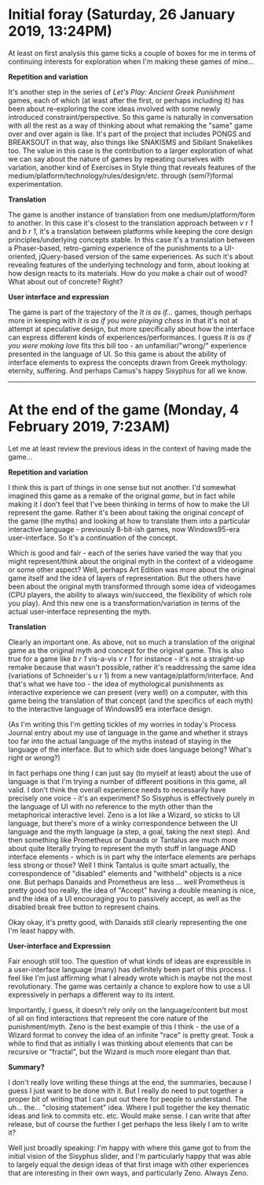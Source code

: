 # Initial foray (Saturday, 26 January 2019, 13:24PM)

At least on first analysis this game ticks a couple of boxes for me in terms of continuing interests for exploration when I'm making these games of mine...

__Repetition and variation__

It's another step in the series of _Let's Play: Ancient Greek Punishment_ games, each of which (at least after the first, or perhaps including it) has been about re-exploring the core ideas involved with some newly introduced constraint/perspective. So this game is naturally in conversation with all the rest as a way of thinking about what remaking the "same" game over and over again is like. It's part of the project that includes PONGS and BREAKSOUT in that way, also things like SNAKISMS and Sibilant Snakelikes too. The value in this case is the contribution to a larger exploration of what we can say about the nature of games by repeating ourselves with variation, another kind of Exercises in Style thing that reveals features of the medium/platform/technology/rules/design/etc. through (semi?)formal experimentation.

__Translation__

The game is another instance of translation from one medium/platform/form to another. In this case it's closest to the translation approach between _v r 1_ and _b r 1_, it's a translation between platforms while keeping the core design principles/underlying concepts stable. In this case it's a translation between a Phaser-based, retro-gaming experience of the punishments to a UI-oriented, jQuery-based version of the same experiences. As such it's about revealing features of the underlying technology and form, about looking at how design reacts to its materials. How do you make a chair out of wood? What about out of concrete? Right?

__User interface and expression__

The game is part of the trajectory of the _It is as if..._ games, though perhaps more in keeping with _It is as if you were playing chess_ in that it's not at attempt at speculative design, but more specifically about how the interface can express different kinds of experiences/performances. I guess _It is as if you were making love_ fits this bill too - an unfamiliar/"wrong/" experience presented in the language of UI. So this game is about the ability of interface elements to express the concepts drawn from Greek mythology: eternity, suffering. And perhaps Camus's happy Sisyphus for all we know.

---

# At the end of the game (Monday, 4 February 2019, 7:23AM)

Let me at least review the previous ideas in the context of having made the game...

__Repetition and variation__

I think this is part of things in one sense but not another. I'd somewhat imagined this game as a remake of the original _game_, but in fact while making it I don't feel that I've been thinking in terms of how to make the UI represent the game. Rather it's been about taking the original _concept_ of the game (the myths) and looking at how to translate them into a particular interactive language - previously 8-bit-ish games, now Windows95-era user-interface. So it's a continuation of the concept.

Which is good and fair - each of the series have varied the way that you might represent/think about the original myth in the context of a videogame or some other aspect? Well, perhaps Art Edition was more about the original game itself and the idea of layers of representation. But the others have been about the original myth transformed through some idea of videogames (CPU players, the ability to always win/succeed, the flexibility of which role you play). And this new one is a transformation/variation in terms of the actual user-interface representing the myth.

__Translation__

Clearly an important one. As above, not so much a translation of the original game as the original myth and concept for the original game. This is also true for a game like _b r 1_ vis-a-vis _v r 1_ for instance - it's not a straight-up remake because that wasn't possible, rather it's readdressing the same idea (variations of Schneider's u r 1) from a new vantage/platform/interface. And that's what we have too - the idea of mythological punishments as interactive experience we can present (very well) on a computer, with this game being the translation of that concept (and the specifics of each myth) to the interactive language of Windows95 era interface design.

(As I'm writing this I'm getting tickles of my worries in today's Process Journal entry about my use of language in the game and whether it strays too far into the actual language of the myths instead of staying in the language of the interface. But to which side does language belong? What's right or wrong?)

In fact perhaps one thing I can just say (to myself at least) about the use of language is that I'm trying a number of different positions in this game, all valid. I don't think the overall experience needs to necessarily have precisely one voice - it's an experiment? So Sisyphus is effectively purely in the language of UI with no reference to the myth other than the metaphorical interactive level. Zeno is a lot like a Wizard, so sticks to UI language, but there's more of a winky correspondence between the UI language and the myth language (a step, a goal, taking the next step). And then something like Prometheus or Danaids or Tantalus are much more about quite literally trying to represent the myth stuff in language AND interface elements - which is in part why the interface elements are perhaps less strong or those? Well I think Tantalus is quite smart actually, the correspondence of "disabled" elements and "withheld" objects is a nice one. But perhaps Danaids and Prometheus are less ... well Prometheus is pretty good too really, the idea of "Accept" having a double meaning is nice, and the idea of a UI encouraging you to passively accept, as well as the disabled break free button to represent chains.

Okay okay, it's pretty good, with Danaids still clearly representing the one I'm least happy with.

__User-interface and Expression__

Fair enough still too. The question of what kinds of ideas are expressible in a user-interface language (many) has definitely been part of this process. I feel like I'm just affirming what I already wrote which is maybe not the most revolutionary. The game was certainly a chance to explore how to use a UI expressively in perhaps a different way to its intent.

Importantly, I guess, it doesn't rely only on the language/content but most of all on find interactions that represent the core nature of the punishment/myth. Zeno is the best example of this I think - the use of a Wizard format to convey the idea of an infinite "race" is pretty great. Took a while to find that as initially I was thinking about elements that can be recursive or "fractal", but the Wizard is much more elegant than that.

__Summary?__

I don't really love writing these things at the end, the summaries, because I guess I just want to be done with it. But I really do need to put together a proper bit of writing that I can put out there for people to understand. The uh... the... "closing statement" idea. Where I pull together the key thematic ideas and link to commits etc. etc. Would make sense. I can write that after release, but of course the further I get perhaps the less likely I am to write it?

Well just broadly speaking: I'm happy with where this game got to from the initial vision of the Sisyphus slider, and I'm particularly happy that was able to largely equal the design ideas of that first image with other experiences that are interesting in their own ways, and particularly Zeno. Always Zeno.
